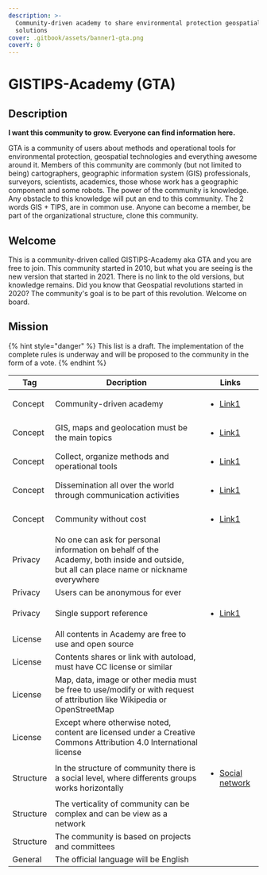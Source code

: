 ```yaml
---
description: >-
  Community-driven academy to share environmental protection geospatial
  solutions
cover: .gitbook/assets/banner1-gta.png
coverY: 0
---
```


# GISTIPS-Academy (GTA)

## Description

**I want this community to grow. Everyone can find information here.**

GTA is a community of users about methods and operational tools for environmental protection, geospatial technologies and everything awesome around it. Members of this community are commonly (but not limited to being) cartographers, geographic information system (GIS) professionals, surveyors, scientists, academics, those whose work has a geographic component and some robots. The power of the community is knowledge. Any obstacle to this knowledge will put an end to this community. The 2 words GIS + TIPS, are in common use. Anyone can become a member, be part of the organizational structure, clone this community.

## Welcome

This is a community-driven called GISTIPS-Academy aka GTA and you are free to join. This community started in 2010, but what you are seeing is the new version that started in 2021. There is no link to the old versions, but knowledge remains. Did you know that Geospatial revolutions started in 2020? The community's goal is to be part of this revolution. Welcome on board.

## Mission

{% hint style="danger" %}
This list is a draft. The implementation of the complete rules is underway and will be proposed to the community in the form of a vote.
{% endhint %}

| Tag       | Decription                                                                                                                               | Links                                                                                                  |
| --------- | ---------------------------------------------------------------------------------------------------------------------------------------- | ------------------------------------------------------------------------------------------------------ |
| Concept   | Community-driven academy                                                                                                                 | <ul><li><a href="readme/concept.md#community-driven-academy">Link1</a></li></ul>                       |
| Concept   | GIS, maps and geolocation must be the main topics                                                                                        | <ul><li><a href="readme/concept.md#topics">Link1</a></li></ul>                                         |
| Concept   | Collect, organize methods and operational tools                                                                                          | <ul><li><a href="readme/concept.md#collect-organize-methods-and-operational-tools">Link1</a></li></ul> |
| Concept   | Dissemination all over the world through communication activities                                                                        | <ul><li><a href="readme/concept.md#communication-activities">Link1</a></li></ul>                       |
| Concept   | Community without cost                                                                                                                   | <ul><li><a href="readme/concept.md#community-without-cost">Link1</a></li></ul>                         |
| Privacy   | No one can ask for personal information on behalf of the Academy, both inside and outside, but all can place name or nickname everywhere |                                                                                                        |
| Privacy   | Users can be anonymous for ever                                                                                                          |                                                                                                        |
| Privacy   | Single support reference                                                                                                                 | <ul><li><a href="readme/privacy.md#a-single-reference">Link1</a></li></ul>                             |
| License   | All contents in Academy are free to use and open source                                                                                  |                                                                                                        |
| License   | Contents shares or link with autoload, must have CC license or similar                                                                   |                                                                                                        |
| License   | Map, data, image or other media must be free to use/modify or with request of attribution like Wikipedia or OpenStreetMap                |                                                                                                        |
| License   | Except where otherwise noted, content are licensed under a Creative Commons Attribution 4.0 International license                        |                                                                                                        |
| Structure | In the structure of community there is a social level, where differents groups works horizontally                                        | <ul><li><a href="readme/link-docs.md#groups">Social network</a></li></ul>                              |
| Structure | The verticality of community can be complex and can be view as a network                                                                 |                                                                                                        |
| Structure | The community is based on projects and committees                                                                                        |                                                                                                        |
| General   | The official language will be English                                                                                                    |                                                                                                        |


